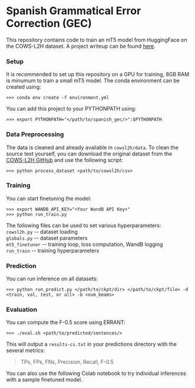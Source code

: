 # Spanish Grammatical Error Correction (GEC)

This repository contains code to train an mT5 model from HuggingFace on the COWS-L2H dataset.
A project writeup can be found [here](https://diligent-raver-536.notion.site/Spanish-Grammatical-Error-Correction-88d0f0d1d090412baf4c52cdf87a0468).

### Setup
It is recommended to set up this repository on a GPU for training, 8GB RAM is minumum to train a small mT5 model.
The conda environment can be created using:
```
>>> conda env create -f environment.yml
```
You can add this project to your PYTHONPATH using:
```
>>> export PYTHONPATH="</path/to/spanish_gec/>":$PYTHONPATH
```

### Data Preprocessing
The data is cleaned and already available in `cowsl2h/data`.
To clean the source text yourself, you can download the original dataset from the [COWS-L2H GitHub](https://github.com/ucdaviscl/cowsl2h)
and use the following script:
```
>>> python process_dataset <path/to/cowsl2h/csv>
```

### Training
You can start finetuning the model:
```
>>> export WANDB_API_KEY="<Your WandB API Key>"
>>> python run_train.py
```
The following files can be used to set various hyperparameters:
<br>`cowsl2h.py` -- dataset loading
<br>`globals.py` -- dataset parameters
<br>`mt5_finetuner` -- training loop, loss computation, WandB logging
<br>`run_train` -- training hyperparameters 

### Prediction
You can run inference on all datasets:
```
>>> python run_predict.py </path/to/ckpt/dir> </path/to/ckpt/file> -d <train, val, test, or all> -b <num_beams>
```

### Evaluation
You can compute the F-0.5 score using ERRANT:
```
>>> ./eval.sh <path/to/predicted/sentences/>
```
This will output a `results-cs.txt` in your predictions directory with the several metrics:
>TPs, FPs, FNs, Precision, Recall, F-0.5

You can also use the following Colab notebook to try individual inferences with a sample finetuned model.